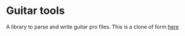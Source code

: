 # Guitar tools

A library to parse and write guitar pro files. This is a clone of form [here](https://github.com/slundi/guitarpro) 
